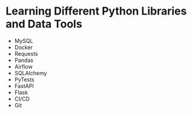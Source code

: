 # Learning Different Python Libraries and Data Tools
* MySQL
* Docker
* Requests
* Pandas
* Airflow
* SQLAlchemy
* PyTests
* FastAPI
* Flask
* CI/CD
* Git
